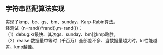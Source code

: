 字符串匹配算法实现
---
实现了kmp、bc、gs、bm、sunday、Karp-Rabin算法。<br />
经测试（n=rand()*rand(),m=rand()）：<br />
（1）debug:kr最快、其次gs、sunday、bm比kmp略胜。<br />
（2）realse:数据量中等时（千百万）全部差不多、当数据量越大时，kr性能越差、kmp越佳。<br />